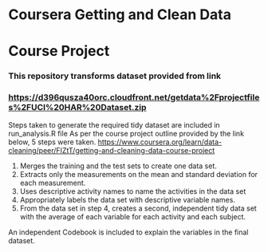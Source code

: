 # Coursera Getting and Clean Data
# Course Project

### This repository transforms dataset provided from link
###     https://d396qusza40orc.cloudfront.net/getdata%2Fprojectfiles%2FUCI%20HAR%20Dataset.zip

Steps taken to generate the required tidy dataset are included in run_analysis.R file
As per the course project outline provided by the link below, 5 steps were taken.
    https://www.coursera.org/learn/data-cleaning/peer/FIZtT/getting-and-cleaning-data-course-project

1. Merges the training and the test sets to create one data set.
2. Extracts only the measurements on the mean and standard deviation for each measurement. 
3. Uses descriptive activity names to name the activities in the data set
4. Appropriately labels the data set with descriptive variable names. 
5. From the data set in step 4, creates a second, independent tidy data set with the average of each variable for each activity and each subject.

An independent Codebook is included to explain the variables in the final dataset.